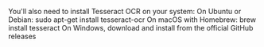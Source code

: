 You'll also need to install Tesseract OCR on your system:
On Ubuntu or Debian: sudo apt-get install tesseract-ocr
On macOS with Homebrew: brew install tesseract
On Windows, download and install from the official GitHub releases